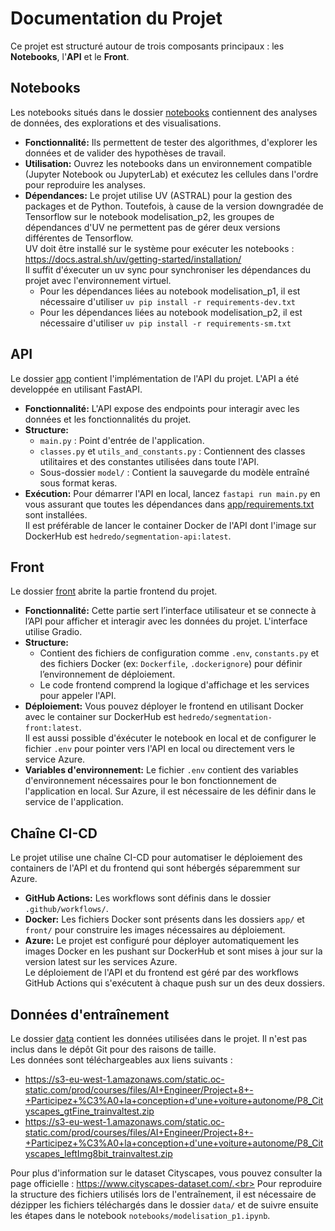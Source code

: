 # Documentation du Projet

Ce projet est structuré autour de trois composants principaux : les **Notebooks**, l'**API** et le **Front**.

## Notebooks

Les notebooks situés dans le dossier [notebooks](notebooks/) contiennent des analyses de données, des explorations et des visualisations.  
- **Fonctionnalité:** Ils permettent de tester des algorithmes, d'explorer les données et de valider des hypothèses de travail.  
- **Utilisation:** Ouvrez les notebooks dans un environnement compatible (Jupyter Notebook ou JupyterLab) et exécutez les cellules dans l'ordre pour reproduire les analyses.  
- **Dépendances:** Le projet utilise UV (ASTRAL) pour la gestion des packages et de Python. Toutefois, à cause de la version downgradée de Tensorflow sur le notebook modelisation_p2, les groupes de dépendances d'UV ne permettent pas de gérer deux versions différentes de Tensorflow.<br>
UV doit être installé sur le système pour exécuter les notebooks : https://docs.astral.sh/uv/getting-started/installation/<br>
Il suffit d'éxecuter un uv sync pour synchroniser les dépendances du projet avec l'environnement virtuel.<br>
	- Pour les dépendances liées au notebook modelisation_p1, il est nécessaire d'utiliser `uv pip install -r requirements-dev.txt`
	- Pour les dépendances liées au notebook modelisation_p2, il est nécessaire d'utiliser `uv pip install -r requirements-sm.txt`<br>

## API

Le dossier [app](app/) contient l'implémentation de l'API du projet. L'API a été developpée en utilisant FastAPI.
- **Fonctionnalité:** L'API expose des endpoints pour interagir avec les données et les fonctionnalités du projet.  
- **Structure:**  
  - `main.py` : Point d'entrée de l'application.  
  - `classes.py` et `utils_and_constants.py` : Contiennent des classes utilitaires et des constantes utilisées dans toute l'API.  
  - Sous-dossier `model/` : Contient la sauvegarde du modèle entraîné sous format keras.
- **Exécution:** Pour démarrer l'API en local, lancez `fastapi run main.py` en vous assurant que toutes les dépendances dans [app/requirements.txt](app/requirements.txt) sont installées.<br>
Il est préférable de lancer le container Docker de l'API dont l'image sur DockerHub est `hedredo/segmentation-api:latest`.<br> 

## Front

Le dossier [front](front/) abrite la partie frontend du projet.  
- **Fonctionnalité:** Cette partie sert l’interface utilisateur et se connecte à l’API pour afficher et interagir avec les données du projet. L'interface utilise Gradio.
- **Structure:**  
  - Contient des fichiers de configuration comme `.env`, `constants.py` et des fichiers Docker (ex: `Dockerfile`, `.dockerignore`) pour définir l’environnement de déploiement.  
  - Le code frontend comprend la logique d'affichage et les services pour appeler l'API.  
- **Déploiement:** Vous pouvez déployer le frontend en utilisant Docker avec le container sur DockerHub est `hedredo/segmentation-front:latest`.<br>
Il est aussi possible d'éxécuter le notebook en local et de configurer le fichier `.env` pour pointer vers l'API en local ou directement vers le service Azure.<br>
- **Variables d'environnement:** Le fichier `.env` contient des variables d'environnement nécessaires pour le bon fonctionnement de l'application en local. Sur Azure, il est nécessaire de les définir dans le service de l'application.<br>

## Chaîne CI-CD

Le projet utilise une chaîne CI-CD pour automatiser le déploiement des containers de l'API et du frontend qui sont hébergés séparemment sur Azure.
- **GitHub Actions:** Les workflows sont définis dans le dossier `.github/workflows/`.
- **Docker:** Les fichiers Docker sont présents dans les dossiers `app/` et `front/` pour construire les images nécessaires au déploiement.
- **Azure:** Le projet est configuré pour déployer automatiquement les images Docker en les pushant sur DockerHub et sont mises à jour sur la version latest sur les services Azure.<br>
Le déploiement de l'API et du frontend est géré par des workflows GitHub Actions qui s'exécutent à chaque push sur un des deux dossiers.<br>


## Données d'entraînement

Le dossier [data](data/) contient les données utilisées dans le projet. Il n'est pas inclus dans le dépôt Git pour des raisons de taille.<br>
Les données sont téléchargeables aux liens suivants :
- https://s3-eu-west-1.amazonaws.com/static.oc-static.com/prod/courses/files/AI+Engineer/Project+8+-+Participez+%C3%A0+la+conception+d'une+voiture+autonome/P8_Cityscapes_gtFine_trainvaltest.zip
- https://s3-eu-west-1.amazonaws.com/static.oc-static.com/prod/courses/files/AI+Engineer/Project+8+-+Participez+%C3%A0+la+conception+d'une+voiture+autonome/P8_Cityscapes_leftImg8bit_trainvaltest.zip

Pour plus d'information sur le dataset Cityscapes, vous pouvez consulter la page officielle : https://www.cityscapes-dataset.com/.<br>
Pour reproduire la structure des fichiers utilisés lors de l'entraînement, il est nécessaire de dézipper les fichiers téléchargés dans le dossier `data/` et de suivre ensuite les étapes dans le notebook `notebooks/modelisation_p1.ipynb`.<br>



